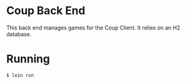 # Coup Back End

This back end manages games for the Coup Client. It relies on an H2 database.

# Running

`$ lein run`

